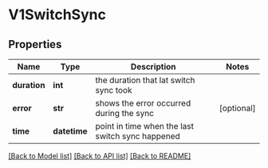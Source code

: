 # V1SwitchSync

## Properties
Name | Type | Description | Notes
------------ | ------------- | ------------- | -------------
**duration** | **int** | the duration that lat switch sync took | 
**error** | **str** | shows the error occurred during the sync | [optional] 
**time** | **datetime** | point in time when the last switch sync happened | 

[[Back to Model list]](../README.md#documentation-for-models) [[Back to API list]](../README.md#documentation-for-api-endpoints) [[Back to README]](../README.md)


